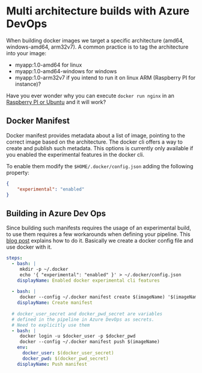 # Multi architecture builds with Azure DevOps

When building docker images we target a specific architecture (amd64, windows-amd64, arm32v7). A common practice is to tag the architecture into your image:

* myapp:1.0-amd64 for linux
* myapp:1.0-amd64-windows for windows
* myapp:1.0-arm32v7 if you intend to run it on linux ARM (Raspberry PI for instance)?

Have you ever wonder why you can execute `docker run nginx` in an [Raspberry PI or Ubuntu](https://github.com/docker-library/official-images#architectures-other-than-amd64) and it will work?

## Docker Manifest

Docker manifest provides metadata about a list of image, pointing to the correct image based on the architecture. The docker cli offers a way to create and publish such metadata. This options is currently only available if you enabled the experimental features in the docker cli.

To enable them modify the `$HOME/.docker/config.json` adding the following property:

```json
{
    "experimental": "enabled"
}
```

## Building in Azure Dev Ops

Since building such manifests requires the usage of an experimental build, to use them requires a few workarounds when defining your pipeline. This [blog post](
https://www.axians-infoma.de/techblog/creating-a-multi-arch-docker-image-with-azure-devops/) explains how to do it. Basically we create a docker config file and use docker with it.

```yaml
steps:
  - bash: |
     mkdir -p ~/.docker
     echo '{ "experimental": "enabled" }' > ~/.docker/config.json
    displayName: Enabled docker experimental cli features
  
  - bash: |
     docker --config ~/.docker manifest create $(imageName) '$(imageName)-amd64' '$(imageName)-arm32v7' '$(imageName)-windows-amd64'
    displayName: Create manifest
  
  # docker_user_secret and docker_pwd_secret are variables
  # defined in the pipeline in Azure DevOps as secrets.
  # Need to explicitly use them
  - bash: |
     docker login -u $docker_user -p $docker_pwd
     docker --config ~/.docker manifest push $(imageName)
    env:
      docker_user: $(docker_user_secret)
      docker_pwd: $(docker_pwd_secret)
    displayName: Push manifest
```

